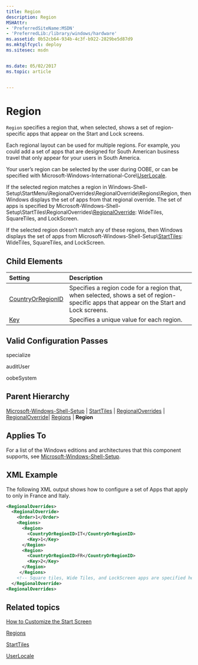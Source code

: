 ```yaml
---
title: Region
description: Region
MSHAttr:
- 'PreferredSiteName:MSDN'
- 'PreferredLib:/library/windows/hardware'
ms.assetid: 0b52cb64-934b-4c3f-b922-2829be5d87d9
ms.mktglfcycl: deploy
ms.sitesec: msdn


ms.date: 05/02/2017
ms.topic: article


---
```

# Region

`Region` specifies a region that, when selected, shows a set of region-specific apps that appear on the Start and Lock screens.

Each regional layout can be used for multiple regions. For example, you could add a set of apps that are designed for South American business travel that only appear for your users in South America.

Your user’s region can be selected by the user during OOBE, or can be specified with Microsoft-Windows-International-Core\\[UserLocale](microsoft-windows-international-core-userlocale.md).

If the selected region matches a region in Windows-Shell-Setup\\StartMenu\\RegionalOverrides\\RegionalOverride\\Regions\\Region, then Windows displays the set of apps from that regional override. The set of apps is specified by Microsoft-Windows-Shell-Setup\\StartTiles\\RegionalOverrides\\[RegionalOverride](microsoft-windows-shell-setup-starttiles-regionaloverrides-regionaloverride.md): WideTiles, SquareTiles, and LockScreen.

If the selected region doesn’t match any of these regions, then Windows displays the set of apps from Microsoft-Windows-Shell-Setup\\[StartTiles](microsoft-windows-shell-setup-starttiles.md): WideTiles, SquareTiles, and LockScreen.

## Child Elements

| Setting                 | Description                                                                           |
|:------------------------|:--------------------------------------------------------------------------------------|
| [CountryOrRegionID](microsoft-windows-shell-setup-starttiles-regionaloverrides-regionaloverride-regions-region-countryorregionid.md) | Specifies a region code for a region that, when selected, shows a set of region-specific apps that appear on the Start and Lock screens. |
| [Key](microsoft-windows-shell-setup-starttiles-regionaloverrides-regionaloverride-regions-region-key.md) | Specifies a unique value for each region. |

## Valid Configuration Passes


specialize

auditUser

oobeSystem

## Parent Hierarchy

[Microsoft-Windows-Shell-Setup](microsoft-windows-shell-setup.md) | [StartTiles](microsoft-windows-shell-setup-starttiles.md) | [RegionalOverrides](microsoft-windows-shell-setup-starttiles-regionaloverrides.md) | [RegionalOverride](microsoft-windows-shell-setup-starttiles-regionaloverrides-regionaloverride.md)| [Regions](microsoft-windows-shell-setup-starttiles-regionaloverrides-regionaloverride-regions.md) | **Region**

## Applies To

For a list of the Windows editions and architectures that this component supports, see [Microsoft-Windows-Shell-Setup](microsoft-windows-shell-setup.md).

## XML Example

The following XML output shows how to configure a set of Apps that apply to only in France and Italy.

```XML
<RegionalOverrides>
  <RegionalOverride>
    <Order>1</Order>
    <Regions>
      <Region>
        <CountryOrRegionID>IT</CountryOrRegionID>
        <Key>1</Key>
      </Region>
      <Region>
        <CountryOrRegionID>FR</CountryOrRegionID>
        <Key>2</Key>
      </Region>
     </Regions>
    <!-- Square tiles, Wide Tiles, and LockScreen apps are specified here -->
  </RegionalOverride>
<RegionalOverrides>
```

## Related topics

[How to Customize the Start Screen](http://go.microsoft.com/fwlink/?LinkId=254187)

[Regions](microsoft-windows-shell-setup-starttiles-regionaloverrides-regionaloverride-regions.md)

[StartTiles](microsoft-windows-shell-setup-starttiles.md)

[UserLocale](microsoft-windows-international-core-userlocale.md)
